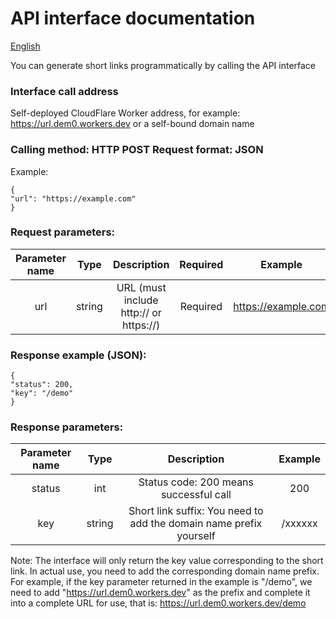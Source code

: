# API interface documentation

[English](API.md)

You can generate short links programmatically by calling the API interface

### Interface call address

Self-deployed CloudFlare Worker address, for example: https://url.dem0.workers.dev or a self-bound domain name

### Calling method: HTTP POST Request format: JSON
Example:
```
{
"url": "https://example.com"
}
```

### Request parameters:

| Parameter name | Type | Description | Required|Example|
| :----:| :----: | :----: | :----: | :----: |
| url | string | URL (must include http:// or https://) |Required|https://example.com|

### Response example (JSON):

```
{
"status": 200,
"key": "/demo"
}
```

### Response parameters:
| Parameter name | Type | Description | Example|
| :----:| :----: | :----: | :----: |
|status|int| Status code: 200 means successful call|200|
|key|string| Short link suffix: You need to add the domain name prefix yourself|/xxxxxx|

Note: The interface will only return the key value corresponding to the short link. In actual use, you need to add the corresponding domain name prefix. For example, if the key parameter returned in the example is "/demo", we need to add "https://url.dem0.workers.dev" as the prefix and complete it into a complete URL for use, that is: https://url.dem0.workers.dev/demo